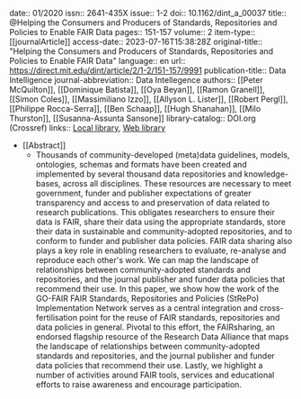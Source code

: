date:: 01/2020
issn:: 2641-435X
issue:: 1-2
doi:: 10.1162/dint_a_00037
title:: @Helping the Consumers and Producers of Standards, Repositories and Policies to Enable FAIR Data
pages:: 151-157
volume:: 2
item-type:: [[journalArticle]]
access-date:: 2023-07-16T15:38:28Z
original-title:: "Helping the Consumers and Producers of Standards, Repositories and Policies to Enable FAIR Data"
language:: en
url:: https://direct.mit.edu/dint/article/2/1-2/151-157/9991
publication-title:: Data Intelligence
journal-abbreviation:: Data Intellegence
authors:: [[Peter McQuilton]], [[Dominique Batista]], [[Oya Beyan]], [[Ramon Granell]], [[Simon Coles]], [[Massimiliano Izzo]], [[Allyson L. Lister]], [[Robert Pergl]], [[Philippe Rocca-Serra]], [[Ben Schaap]], [[Hugh Shanahan]], [[Milo Thurston]], [[Susanna-Assunta Sansone]]
library-catalog:: DOI.org (Crossref)
links:: [Local library](zotero://select/library/items/BH6KUZSV), [Web library](https://www.zotero.org/users/6520516/items/BH6KUZSV)

- [[Abstract]]
	- Thousands of community-developed (meta)data guidelines, models, ontologies, schemas and formats have been created and implemented by several thousand data repositories and knowledge-bases, across all disciplines. These resources are necessary to meet government, funder and publisher expectations of greater transparency and access to and preservation of data related to research publications. This obligates researchers to ensure their data is FAIR, share their data using the appropriate standards, store their data in sustainable and community-adopted repositories, and to conform to funder and publisher data policies. FAIR data sharing also plays a key role in enabling researchers to evaluate, re-analyse and reproduce each other's work. We can map the landscape of relationships between community-adopted standards and repositories, and the journal publisher and funder data policies that recommend their use. In this paper, we show how the work of the GO-FAIR FAIR Standards, Repositories and Policies (StRePo) Implementation Network serves as a central integration and cross-fertilisation point for the reuse of FAIR standards, repositories and data policies in general. Pivotal to this effort, the FAIRsharing, an endorsed flagship resource of the Research Data Alliance that maps the landscape of relationships between community-adopted standards and repositories, and the journal publisher and funder data policies that recommend their use. Lastly, we highlight a number of activities around FAIR tools, services and educational efforts to raise awareness and encourage participation.